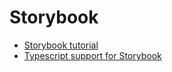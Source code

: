 # Storybook

- [Storybook tutorial](https://storybook.js.org/tutorials/intro-to-storybook/react/en/get-started/)
- [Typescript support for Storybook](https://storybook.js.org/docs/react/configure/typescript)
